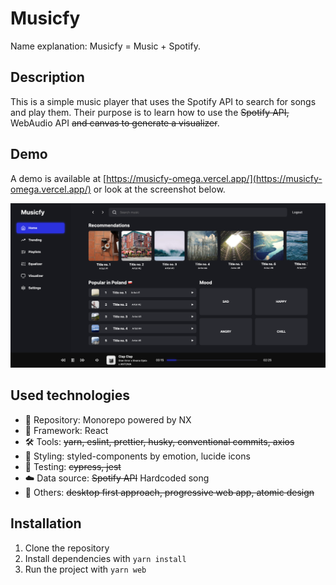 # Musicfy

Name explanation: Musicfy = Music + Spotify.

## Description

This is a simple music player that uses the Spotify API to search for songs and play them. Their purpose is to learn how to use the ~~Spotify API,~~ WebAudio API ~~and canvas to generate a visualizer~~.

## Demo

A demo is available at [https://musicfy-omega.vercel.app/](https://musicfy-omega.vercel.app/) or look at the screenshot below.

![Screenshot](./screenshots/musicfy.png)

## Used technologies

- 🎁 Repository: Monorepo powered by NX
- 🧰 Framework: React
- 🛠️ Tools: ~~yarn, eslint, prettier, husky, conventional commits, axios~~
- 🎨 Styling: styled-components by emotion, lucide icons
- 🧪 Testing: ~~cypress, jest~~
- ☁️ Data source: ~~Spotify API~~ Hardcoded song
- 💎 Others: ~~desktop first approach, progressive web app, atomic design~~

## Installation

1. Clone the repository
2. Install dependencies with `yarn install`
3. Run the project with `yarn web`
